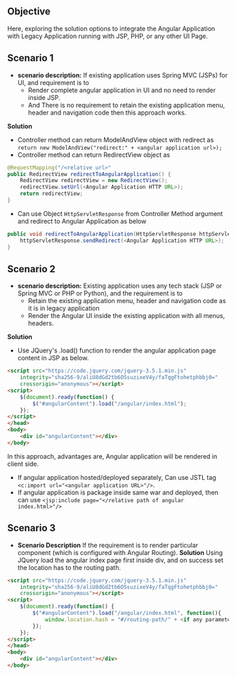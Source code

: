 ## Objective
Here, exploring the solution options to integrate the Angular Application with Legacy Application running with JSP, PHP, or any other UI Page.

## Scenario 1 
* **scenario description:** If existing application uses Spring MVC (JSPs) for UI, and requirement is to 
	* Render complete angular application in UI and no need to render inside JSP.
	* And There is no requirement to retain the existing application menu, header and navigation code then this approach works.    

**Solution**
* Controller method can return ModelAndView object with redirect as `return new ModelAndView("redirect:" + <angular application url>);`
* Controller method can return RedirectView object as 
```java
@RequestMapping("/<relative url>"
public RedirectView redirectToAngularApplication() {
	RedirectView redirectView = new RedirectView();
	redirectView.setUrl(<Angular Application HTTP URL>);
	return redirectView;
} 
```
* Can use Object `HttpServletResponse` from Controller Method argument and redirect to Angular Application as below
```java
public void redirectToAngularApplication(HttpServletResponse httpServletResponse) throws IOException {
    httpServletResponse.sendRedirect(<Angular Application HTTP URL>);
}
```

## Scenario 2
* **scenario description:** Existing application uses any tech stack (JSP or Spring MVC or PHP or Python), and the requirement is to 
	* Retain the existing application menu, header and navigation code as it is in legacy application
	* Render the Angular UI inside the existing application with all menus, headers.     

**Solution**
* Use JQuery's .load() function to render the angular application page content in JSP as below.
```html
<script src="https://code.jquery.com/jquery-3.5.1.min.js"
	integrity="sha256-9/aliU8dGd2tb6OSsuzixeV4y/faTqgFtohetphbbj0="
	crossorigin="anonymous"></script>
<script>
	$(document).ready(function() {
		$("#angularContent").load("/angular/index.html");
	});
</script>
</head>
<body>
	<div id="angularContent"></div>
</body>
```
In this approach, advantages are, Angular application will be rendered in client side.
* If angular application hosted/deployed separately, Can use JSTL tag `<c:import url="<angular application URL>"/>`.
* If angular application is package inside same war and deployed, then can use `<jsp:include page="</relative path of angular index.html>"/>`

## Scenario 3 
* **Scenario Description** If the requirement is to render particular component (which is configured with Angular Routing). 
**Solution** 
Using JQuery load the angular index page first inside div, and on success set the location has to the routing path.
```html
<script src="https://code.jquery.com/jquery-3.5.1.min.js"
	integrity="sha256-9/aliU8dGd2tb6OSsuzixeV4y/faTqgFtohetphbbj0="
	crossorigin="anonymous"></script>
<script>
	$(document).ready(function() {
		$("#angularContent").load("/angular/index.html", function(){
			window.location.hash = "#/routing-path/" + <if any parameter need to be passed>;
		});
	});
</script>
</head>
<body>
	<div id="angularContent"></div>
</body>

```
